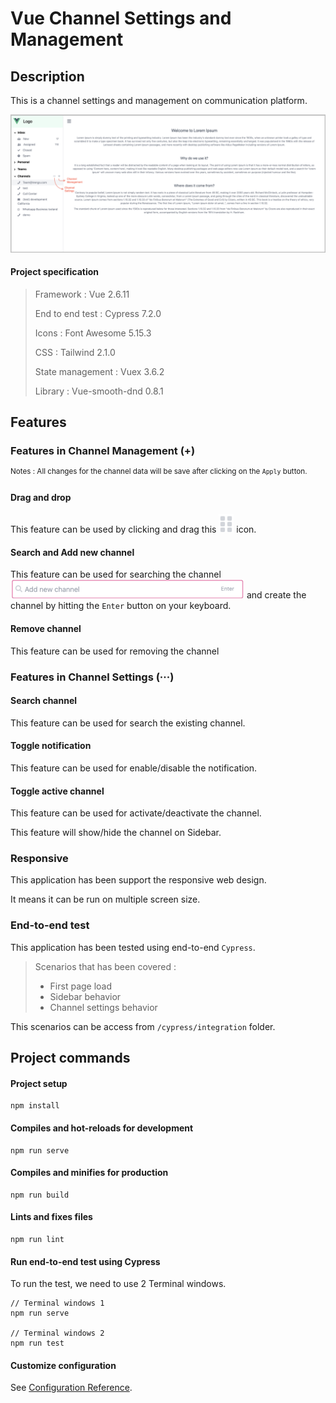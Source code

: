 # Vue Channel Settings and Management

## Description

This is a channel settings and management on communication platform.

![Banner](./documentation/banner.png)

#### Project specification

> Framework : Vue 2.6.11
> 
> End to end test : Cypress 7.2.0
>
> Icons : Font Awesome 5.15.3
>
> CSS : Tailwind 2.1.0
>
> State management : Vuex 3.6.2
>
> Library : Vue-smooth-dnd 0.8.1


## Features

### Features in Channel Management (+)

<sup>Notes : All changes for the channel data will be save after clicking on the `Apply` button.</sup>

#### Drag and drop

This feature can be used by clicking and drag this ![DndMover](./documentation/dnd-mover.png) icon.

#### Search and Add new channel

This feature can be used for searching the channel ![SearchAndAddNewChannel](./documentation/search-and-add-new-channel.png) and create the channel by hitting the `Enter` button on your keyboard. 

#### Remove channel

This feature can be used for removing the channel

### Features in Channel Settings (‧‧‧)

#### Search channel

This feature can be used for search the existing channel.

#### Toggle notification

This feature can be used for enable/disable the notification.

#### Toggle active channel

This feature can be used for activate/deactivate the channel.

This feature will show/hide the channel on Sidebar.

### Responsive

This application has been support the responsive web design.

It means it can be run on multiple screen size.

### End-to-end test

This application has been tested using end-to-end `Cypress`.

> Scenarios that has been covered :
> - First page load
> - Sidebar behavior
> - Channel settings behavior

This scenarios can be access from `/cypress/integration` folder.


## Project commands

#### Project setup
```
npm install
```

#### Compiles and hot-reloads for development
```
npm run serve
```

#### Compiles and minifies for production
```
npm run build
```

#### Lints and fixes files
```
npm run lint
```

#### Run end-to-end test using Cypress

To run the test, we need to use 2 Terminal windows.
```
// Terminal windows 1
npm run serve

// Terminal windows 2
npm run test
```

#### Customize configuration
See [Configuration Reference](https://cli.vuejs.org/config/).
